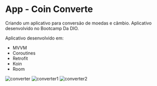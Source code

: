 # App - Coin Converte
 Criando um aplicativo para conversão de moedas e câmbio.
 Aplicativo desenvolvido no Bootcamp Da DIO.
 
 Aplicativo desenvolvido em: 
 
 - MVVM
 - Coroutines
 - Retrofit
 - Koin
 - Room
 
 
![converter](https://user-images.githubusercontent.com/86168060/174872796-24e40ee2-a4ab-4de0-b031-d1ca40503585.png)
![converter1](https://user-images.githubusercontent.com/86168060/174872799-b7b4a195-6c1c-43c8-afd3-3348f94fc127.png)
![converter2](https://user-images.githubusercontent.com/86168060/174872801-7d230aaa-d3b4-453c-8e9e-d1bcebca8b46.png)
